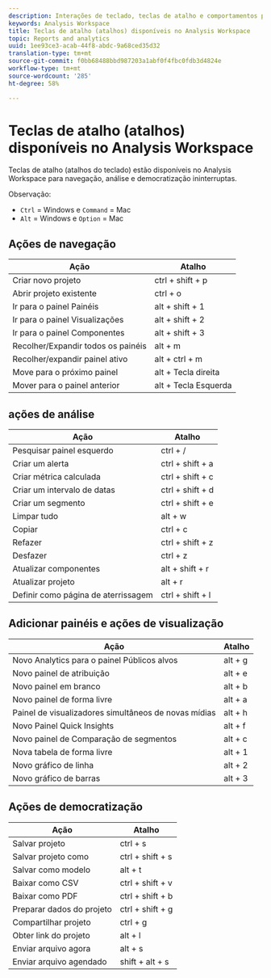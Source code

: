 ```yaml
---
description: Interações de teclado, teclas de atalho e comportamentos para apontar e clicar disponíveis no Analysis Workspace.
keywords: Analysis Workspace
title: Teclas de atalho (atalhos) disponíveis no Analysis Workspace
topic: Reports and analytics
uuid: 1ee93ce3-acab-44f8-abdc-9a68ced35d32
translation-type: tm+mt
source-git-commit: f0bb68488bbd987203a1abf0f4fbc0fdb3d4824e
workflow-type: tm+mt
source-wordcount: '285'
ht-degree: 58%

---
```



# Teclas de atalho (atalhos) disponíveis no Analysis Workspace

Teclas de atalho (atalhos do teclado) estão disponíveis no Analysis Workspace para navegação, análise e democratização ininterruptas.

Observação:
* `Ctrl` = Windows e `Command` = Mac
* `Alt` = Windows e `Option` = Mac

## Ações de navegação

| Ação | Atalho |
| --- | --- |
| Criar novo projeto | ctrl + shift + p |
| Abrir projeto existente | ctrl + o |
| Ir para o painel Painéis | alt + shift + 1 |
| Ir para o painel Visualizações | alt + shift + 2 |
| Ir para o painel Componentes | alt + shift + 3 |
| Recolher/Expandir todos os painéis | alt + m |
| Recolher/expandir painel ativo | alt + ctrl + m |
| Move para o próximo painel | alt + Tecla direita |
| Mover para o painel anterior | alt + Tecla Esquerda |

## ações de análise

| Ação | Atalho |
| --- | --- |
| Pesquisar painel esquerdo | ctrl + / |
| Criar um alerta | ctrl + shift + a |
| Criar métrica calculada | ctrl + shift + c |
| Criar um intervalo de datas | ctrl + shift + d |
| Criar um segmento | ctrl + shift + e |
| Limpar tudo | alt + w |
| Copiar | ctrl + c |
| Refazer | ctrl + shift + z |
| Desfazer | ctrl + z |
| Atualizar componentes | alt + shift + r |
| Atualizar projeto | alt + r |
| Definir como página de aterrissagem | ctrl + shift + l |

## Adicionar painéis e ações de visualização

| Ação | Atalho |
| ---|---|
| Novo Analytics para o painel Públicos alvos | alt + g |
| Novo painel de atribuição | alt + e |
| Novo painel em branco | alt + b |
| Novo painel de forma livre | alt + a |
| Painel de visualizadores simultâneos de novas mídias | alt + h |
| Novo Painel Quick Insights | alt + f |
| Novo painel de Comparação de segmentos | alt + c |
| Nova tabela de forma livre | alt + 1 |
| Novo gráfico de linha | alt + 2 |
| Novo gráfico de barras | alt + 3 |

## Ações de democratização

| Ação | Atalho |
| --- | --- |
| Salvar projeto | ctrl + s |
| Salvar projeto como | ctrl + shift + s |
| Salvar como modelo | alt + t |
| Baixar como CSV | ctrl + shift + v |
| Baixar como PDF | ctrl + shift + b |
| Preparar dados do projeto | ctrl + shift + g |
| Compartilhar projeto | ctrl + g |
| Obter link do projeto | alt + l |
| Enviar arquivo agora | alt + s |
| Enviar arquivo agendado | shift + alt + s |
